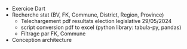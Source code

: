 - Exercice Dart
- Recherche stat (BV, FK, Commune, District, Region, Province)
  - Telechargement pdf resultats election legislative 29/05/2024
  - script conversion pdf to excel (python library: tabula-py, pandas)
  - Filtrage par FK, Commune
- Conception architecture
